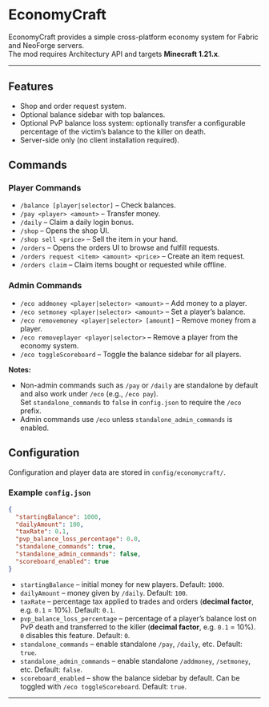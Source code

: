 # EconomyCraft

EconomyCraft provides a simple cross-platform economy system for Fabric and NeoForge servers.  
The mod requires Architectury API and targets **Minecraft 1.21.x**.

---

## Features

- Shop and order request system.
- Optional balance sidebar with top balances.
- Optional PvP balance loss system: optionally transfer a configurable percentage of the victim’s balance to the killer on death.
- Server-side only (no client installation required).

## Commands
### Player Commands
- `/balance [player|selector]` – Check balances.
- `/pay <player> <amount>` – Transfer money.
- `/daily` – Claim a daily login bonus.
- `/shop` – Opens the shop UI.
- `/shop sell <price>` – Sell the item in your hand.
- `/orders` – Opens the orders UI to browse and fulfill requests.
- `/orders request <item> <amount> <price>` – Create an item request.
- `/orders claim` – Claim items bought or requested while offline.

### Admin Commands
- `/eco addmoney <player|selector> <amount>` – Add money to a player.
- `/eco setmoney <player|selector> <amount>` – Set a player’s balance.
- `/eco removemoney <player|selector> [amount]` – Remove money from a player.
- `/eco removeplayer <player|selector>` – Remove a player from the economy system.
- `/eco toggleScoreboard` – Toggle the balance sidebar for all players.

**Notes:**
- Non-admin commands such as `/pay` or `/daily` are standalone by default and also work under `/eco` (e.g., `/eco pay`).  
  Set `standalone_commands` to `false` in `config.json` to require the `/eco` prefix.
- Admin commands use `/eco` unless `standalone_admin_commands` is enabled.

## Configuration

Configuration and player data are stored in `config/economycraft/`.

### Example `config.json`

```json
{
  "startingBalance": 1000,
  "dailyAmount": 100,
  "taxRate": 0.1,
  "pvp_balance_loss_percentage": 0.0,
  "standalone_commands": true,
  "standalone_admin_commands": false,
  "scoreboard_enabled": true
}
```

- `startingBalance` – initial money for new players. Default: `1000`.
- `dailyAmount` – money given by `/daily`. Default: `100`.
- `taxRate` – percentage tax applied to trades and orders (**decimal factor**, e.g. `0.1` = 10%). Default: `0.1`.
- `pvp_balance_loss_percentage` – percentage of a player’s balance lost on PvP death and transferred to the killer (**decimal factor**, e.g. `0.1` = 10%). `0` disables this feature. Default: `0`.
- `standalone_commands` – enable standalone `/pay`, `/daily`, etc. Default: `true`.
- `standalone_admin_commands` – enable standalone `/addmoney`, `/setmoney`, etc. Default: `false`.
- `scoreboard_enabled` – show the balance sidebar by default. Can be toggled with `/eco toggleScoreboard`. Default: `true`.

---